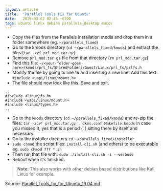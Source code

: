 ```yaml
---
layout: article
title:  "Parallel Tools Fix for Ubuntu"
date:   2019-03-02 02:46 +0700
tags: ubuntu linux debian parallels_desktop macos
---
```

- Copy the files from the Parallels installation media and drop them in a folder somewhere (eg. `~/parallels_fixed`)
- Go to the kmods directory (`cd ~/parallels_fixed/kmods`) and extract the files (`tar -xzf prl_mod.tar.gz`)
- Remove `prl_mod.tar.gz` file from that directory (`rm prl_mod.tar.gz`)
- Find this file: `~/<your-folder-goes-here>/kmods/prl_fs/SharedFolders/Guest/Linux/prl_fs/prlfs.h`
- Modify the file by going to line 16 and inserting a new line. Add this text: `#include <uapi/linux/mount.h>`
- The file should now look like this. Save and exit.

```
..
#include <linux/fs.h>
#include <uapi/linux/mount.h>
#include <linux/types.h>
..
```

- Go to the `kmods` directory (`cd ~/parallels_fixed/kmods`) and re-zip the files: `tar -zcvf prl_mod.tar.gz . dkms.conf Makefile.kmods` In case you missed it, yes that is a period (`.`) sitting there by itself and necessary.
- Go to the installer directory `cd ~/parallels_fixed/installer`
- `sudo chmod` the script files: `install-cli.sh` (and others) to be executable eg. `sudo chmod 777 *.sh`
- Then run that file with: `sudo ./install-cli.sh -i --verbose`
- Reboot when it's finished.

> **Note:** This also works with other debian based distributions like Kali Linux for example.

Source: [Parallel_Tools_fix_for_Ubuntu_19.04.md](https://gist.github.com/mag911/1a5583a766467d6023584d738cee0d98)
